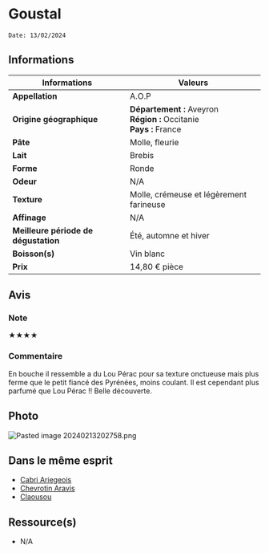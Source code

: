 # Goustal
```
Date: 13/02/2024
```
## Informations

| Informations | Valeurs |
| ---- | ---- |
| **Appellation** | A.O.P |
| **Origine géographique** | **Département :** Aveyron<br>**Région :** Occitanie<br>**Pays :** France   |
| **Pâte** | Molle, fleurie |
| **Lait** | Brebis |
| **Forme** | Ronde |
| **Odeur** | N/A |
| **Texture** | Molle, crémeuse et légèrement farineuse |
| **Affinage** | N/A |
| **Meilleure période de dégustation** | Été, automne et hiver |
| **Boisson(s)** | Vin blanc |
| **Prix** | 14,80 € pièce |

## Avis
### Note
★★★★
### Commentaire
En bouche il ressemble a du Lou Pérac pour sa texture onctueuse mais plus ferme que le petit fiancé des Pyrénées, moins coulant. Il est  cependant plus parfumé que Lou Pérac !! Belle découverte.

## Photo
![Pasted image 20240213202758.png](./M%C3%A9dias/Pasted%20image%2020240213202758.png)

## Dans le même esprit
* [Cabri Ariegeois](./Cabri%20Ariegeois.md)
* [Chevrotin Aravis](./Chevrotin%20Aravis.md)
* [Claousou](./Claousou.md)

## Ressource(s)
* N/A